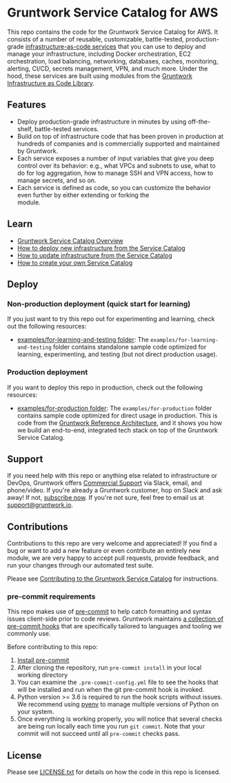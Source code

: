 # Gruntwork Service Catalog for AWS

This repo contains the code for the Gruntwork Service Catalog for AWS. It consists of a number of reusable, 
customizable, battle-tested, production-grade [infrastructure-as-code services](/modules) that you can use to deploy 
and manage your infrastructure, including Docker orchestration, EC2 orchestration, load balancing, networking, 
databases, caches, monitoring, alerting, CI/CD, secrets management, VPN, and much more. Under the hood, these services 
are built using modules from the [Gruntwork Infrastructure as Code 
Library](https://gruntwork.io/infrastructure-as-code-library/). 




## Features

* Deploy production-grade infrastructure in minutes by using off-the-shelf, battle-tested services.
* Build on top of infrastructure code that has been proven in production at hundreds of companies and is commercially
  supported and maintained by Gruntwork.
* Each service exposes a number of input variables that give you deep control over its behavior: e.g., what VPCs and
  subnets to use, what to do for log aggregation, how to manage SSH and VPN access, how to manage secrets, and so on.
* Each service is defined as code, so you can customize the behavior even further by either extending or forking the  
  module.



## Learn

* [Gruntwork Service Catalog Overview](core-concepts.md#gruntwork-service-catalog-overview)
* [How to deploy new infrastructure from the Service Catalog](core-concepts.md#deploy-new-infrastructure)
* [How to update infrastructure from the Service Catalog](core-concepts.md#make-changes-to-your-infrastructure)
* [How to create your own Service Catalog](core-concepts.md#create-your-own-service-catalog)




## Deploy

### Non-production deployment (quick start for learning)

If you just want to try this repo out for experimenting and learning, check out the following resources:

* [examples/for-learning-and-testing folder](/examples/for-learning-and-testing): The
  `examples/for-learning-and-testing` folder contains standalone sample code optimized for learning, experimenting, and
  testing (but not direct production usage).

### Production deployment

If you want to deploy this repo in production, check out the following resources:

* [examples/for-production folder](/examples/for-production): The `examples/for-production` folder contains sample
  code optimized for direct usage in production. This is code from the [Gruntwork Reference
  Architecture](https://gruntwork.io/reference-architecture/), and it shows you how we build an end-to-end, integrated
  tech stack on top of the Gruntwork Service Catalog.

## Support

If you need help with this repo or anything else related to infrastructure or DevOps, Gruntwork offers
[Commercial Support](https://gruntwork.io/support/) via Slack, email, and phone/video. If you're already a Gruntwork
customer, hop on Slack and ask away! If not, [subscribe now](https://www.gruntwork.io/pricing/). If you're not sure,
feel free to email us at [support@gruntwork.io](mailto:support@gruntwork.io).

## Contributions

Contributions to this repo are very welcome and appreciated! If you find a bug or want to add a new feature or even
contribute an entirely new module, we are very happy to accept pull requests, provide feedback, and run your changes
through our automated test suite.

Please see [Contributing to the Gruntwork Service Catalog](core-concepts.md#contributing-to-the-gruntwork-service-catalog)
for instructions.

### pre-commit requirements 

This repo makes use of [pre-commit](https://pre-commit.com/) to help catch formatting and syntax issues client-side prior to code reviews. Gruntwork maintains [a collection of pre-commit hooks](https://github.com/gruntwork-io/pre-commit) that are specifically tailored to languages and tooling we commonly use.  

Before contributing to this repo: 

1. [Install pre-commit](https://pre-commit.com/#installation)
1. After cloning the repository, run `pre-commit install` in your local working directory 
1. You can examine the `.pre-commit-config.yml` file to see the hooks that will be installed and run when the git pre-commit hook is invoked. 
1. Python version >= 3.6 is required to run the hook scripts without issues. We recommend using [pyenv](https://github.com/pyenv/pyenvv) to manage multiple versions of Python on your system.
1. Once everything is working properly, you will notice that several checks are being run locally each time you run `git commit`. Note that your commit will not succeed until all `pre-commit` checks pass. 




## License

Please see [LICENSE.txt](LICENSE.txt) for details on how the code in this repo is licensed.
